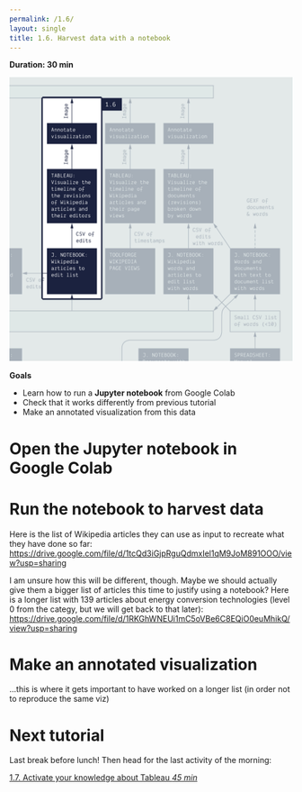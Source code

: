 ```yaml
---
permalink: /1.6/
layout: single
title: 1.6. Harvest data with a notebook
---
```


**Duration: 30 min**

[
	![Overview tuto 1.6](../assets/images/1-6.jpg)
](../assets/images/1-6.jpg)

**Goals**
* Learn how to run a **Jupyter notebook** from Google Colab
* Check that it works differently from previous tutorial
* Make an annotated visualization from this data

# Open the Jupyter notebook in Google Colab

# Run the notebook to harvest data

Here is the list of Wikipedia articles they can use as input to recreate what they have done so far: https://drive.google.com/file/d/1tcQd3iGjpRguQdmxIel1qM9JoM891OOO/view?usp=sharing

I am unsure how this will be different, though. Maybe we should actually give them a bigger list of articles this time to justify using a notebook? Here is a longer list with 139 articles about energy conversion technologies (level 0 from the categy, but we will get back to that later): https://drive.google.com/file/d/1RKGhWNEUi1mC5oVBe6C8EQiO0euMhikQ/view?usp=sharing


# Make an annotated visualization
...this is where it gets important to have worked on a longer list (in order not to reproduce the same viz)


# Next tutorial

Last break before lunch! Then head for the last activity of the morning:

[1.7. Activate your knowledge about Tableau *45 min*](../1.7/)
